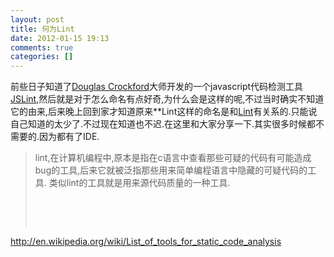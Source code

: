 ```yaml
---
layout: post
title: 何为Lint
date: 2012-01-15 19:13
comments: true
categories: []
---
```

前些日子知道了<a href="http://en.wikipedia.org/wiki/Douglas_Crockford">Douglas Crockford</a>大师开发的一个javascript代码检测工具<a href="http://en.wikipedia.org/wiki/JSLint">JSLint</a>,然后就是对于怎么命名有点好奇,为什么会是这样的呢,不过当时确实不知道它的由来,后来晚上回到家才知道原来**Lint这样的命名是和<a href="http://en.wikipedia.org/wiki/Lint_(software)">Lint</a>有关系的.只能说自己知道的太少了.不过现在知道也不迟.在这里和大家分享一下.其实很多时候都不需要的.因为都有了IDE.
<blockquote>lint,在计算机编程中,原本是指在c语言中查看那些可疑的代码有可能造成bug的工具,后来它就被泛指那些用来简单编程语言中隐藏的可疑代码的工具.
类似lint的工具就是用来源代码质量的一种工具.

&nbsp;

&nbsp;</blockquote>
<a href="http://en.wikipedia.org/wiki/List_of_tools_for_static_code_analysis">http://en.wikipedia.org/wiki/List_of_tools_for_static_code_analysis</a>
